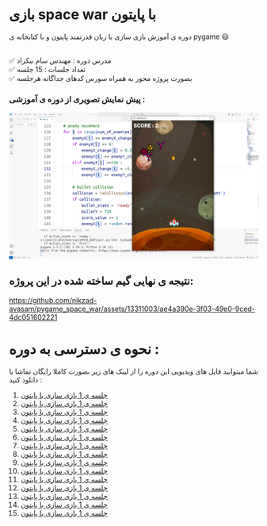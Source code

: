 # بازی space war با پایتون 

دوره ی آموزش بازی سازی با زبان قدرتمند پایتون و با کتابخانه ی pygame 😃 

<br>✅ مدرس دوره : مهندس سام نیکزاد
<br>✅ تعداد جلسات : 15 جلسه 
<br>✅ بصورت پروژه محور به همراه سورس کدهای جداگانه هرجلسه 
<br>

### پیش نمایش تصویری از دوره ی آموزشی : 



![بازی سازی با پایتون](https://raw.githubusercontent.com/nikzad-avasam/pygame_space_war/main/space_war_shot2.png)

## نتیجه ی نهایی گیم ساخته شده در این پروژه:



https://github.com/nikzad-avasam/pygame_space_war/assets/13311003/ae4a390e-3f03-49e0-9ced-4dc051602221

# نحوه ی دسترسی به دوره : 
شما میتوانید فایل های ویدیویی این دوره را از لینک های زیر بصورت کاملا رایگان تماشا یا دانلود کنید : 
<br>

 1. <a href="https://www.aparat.com/video/video/embed/videohash/u52Rx/vt/frame" target="_blank" rel="sponsered">جلسه ی 1 بازی سازی با پایتون</a>
 2. <a href="https://www.aparat.com/video/video/embed/videohash/u52Rx/vt/frame" target="_blank">جلسه ی 1 بازی سازی با پایتون</a>
 3. <a href="https://www.aparat.com/video/video/embed/videohash/u52Rx/vt/frame" target="_blank">جلسه ی 1 بازی سازی با پایتون</a>
 4. <a href="https://www.aparat.com/video/video/embed/videohash/u52Rx/vt/frame" target="_blank">جلسه ی 1 بازی سازی با پایتون</a>
 5. <a href="https://www.aparat.com/video/video/embed/videohash/u52Rx/vt/frame" target="_blank">جلسه ی 1 بازی سازی با پایتون</a>
 6. <a href="https://www.aparat.com/video/video/embed/videohash/u52Rx/vt/frame" target="_blank">جلسه ی 1 بازی سازی با پایتون</a>
 7. <a href="https://www.aparat.com/video/video/embed/videohash/u52Rx/vt/frame" target="_blank">جلسه ی 1 بازی سازی با پایتون</a>
 8. <a href="https://www.aparat.com/video/video/embed/videohash/u52Rx/vt/frame" target="_blank">جلسه ی 1 بازی سازی با پایتون</a>
 9. <a href="https://www.aparat.com/video/video/embed/videohash/u52Rx/vt/frame" target="_blank">جلسه ی 1 بازی سازی با پایتون</a>
 10. <a href="https://www.aparat.com/video/video/embed/videohash/u52Rx/vt/frame" target="_blank">جلسه ی 1 بازی سازی با پایتون</a>
 11. <a href="https://www.aparat.com/video/video/embed/videohash/u52Rx/vt/frame" target="_blank">جلسه ی 1 بازی سازی با پایتون</a>
 12. <a href="https://www.aparat.com/video/video/embed/videohash/u52Rx/vt/frame" target="_blank">جلسه ی 1 بازی سازی با پایتون</a> 
 13. <a href="https://www.aparat.com/video/video/embed/videohash/u52Rx/vt/frame" target="_blank">جلسه ی 1 بازی سازی با پایتون</a>
 14. <a href="https://www.aparat.com/video/video/embed/videohash/u52Rx/vt/frame" target="_blank">جلسه ی 1 بازی سازی با پایتون</a>
 15. <a href="https://www.aparat.com/video/video/embed/videohash/u52Rx/vt/frame" target="_blank">جلسه ی 1 بازی سازی با پایتون</a>
